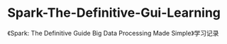 # Spark-The-Definitive-Gui-Learning
《Spark: The Definitive Guide Big Data Processing Made Simple》学习记录
